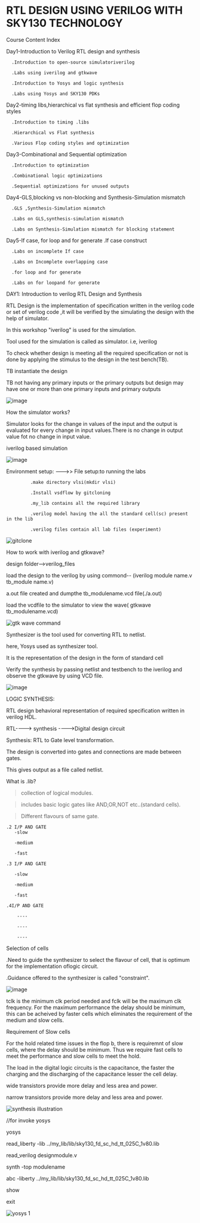 # RTL DESIGN USING VERILOG WITH SKY130 TECHNOLOGY

Course Content Index

Day1-Introduction to Verilog RTL design and synthesis

      .Introduction to open-source simulatoriverilog
      
      .Labs using iverilog and gtkwave
      
      .Introduction to Yosys and logic synthesis
      
      .Labs using Yosys and SKY130 PDKs
      
Day2-timing libs,hierarchical vs flat synthesis and efficient flop coding styles

      .Introduction to timing .libs
      
      .Hierarchical vs Flat synthesis
      
      .Various Flop coding styles and optimization
      
Day3-Combinational and Sequential optimization 

      .Introduction to optimization 
      
      .Combinational logic optimizations
      
      .Sequential optimizations for unused outputs
      
Day4-GLS,blocking vs non-blocking and Synthesis-Simulation mismatch

      .GLS ,Synthesis-Simulation mismatch
      
      .Labs on GLS,synthesis-simulation mismatch
      
      .Labs on Synthesis-Simulation mismatch for blocking statement
      
Day5-If case, for loop and for generate
      .If case construct
      
      .Labs on incomplete If case
      
      .Labs on Incomplete overlapping case
      
      .for loop and for generate
      
      .Labs on for loopand for generate




DAY1: Introduction to verilog RTL Design and Synthesis 

RTL Design is the implementation of specification written in the verilog code or set of verilog code ,it will be verified by the simulating the design with the help of simulator.

In this workshop "iverilog" is used for the simulation.

Tool used for the simulation is called as simulator. i.e, iverilog

To check whether design is meeting all the required specification or not is done by applying the stimulus to the design in the test bench(TB).

TB instantiate the design

TB not having any primary inputs or the primary outputs but design may have one or more than one primary inputs and primary outputs

![image](https://user-images.githubusercontent.com/104748496/166209855-65423a99-f0cd-4dca-bd8c-ea263025a322.png)

How the simulator works?

Simulator looks for the change in values of the input and the output is evaluated for every change in input values.There is no change in output value fot no change in input value.

iverilog based simulation

![image](https://user-images.githubusercontent.com/104748496/166211952-409b67dc-86a0-4d97-9991-96d55c8c517d.png)

Environment setup:
    --->> File setup:to running the labs
    
             .make directory vlsi(mkdir vlsi)
             
             .Install vsdflow by gitcloning 
             
             .my_lib contains all the required library
             
             .verilog model having the all the standard cell(sc) present in the lib
             
             .verilog files contain all lab files (experiment)
             
 ![gitclone](https://user-images.githubusercontent.com/104748496/166213657-98ce0bb5-7657-4ba4-860c-1ef77f05bf42.PNG)
 
 How to work with iverilog and gtkwave?
 
 design folder-->verilog_files
 
 load the design to the verilog by using commond-- (iverilog module name.v tb_module name.v)
 
 a.out file created and dumpthe tb_modulename.vcd file(./a.out)
 
 load the vcdfile to the simulator to view the wave( gtkwave tb_modulename.vcd)
 
 ![gtk wave command](https://user-images.githubusercontent.com/104748496/166215354-785667b9-0a26-4a0f-aecf-0b3d808b88de.PNG)

Synthesizer is the tool used for converting RTL to netlist. 

here, Yosys used as synthesizer tool.

It is the representation of the design 
  in the form of standard cell
  
  Verify the synthesis by passing netlist and testbench to the iverilog and observe the gtkwave by using VCD file. 

![image](https://user-images.githubusercontent.com/104748496/166227407-47826a6b-6175-4b91-9075-c60fdec14028.png)

LOGIC SYNTHESIS:

RTL design behavioral representation of required specification written in verilog HDL.

RTL----> synthesis ---->Digital design circuit

Synthesis: RTL to Gate level transformation.

The design is converted into gates and connections are made between gates.

This gives output as a file called netlist.

What is .lib?

> collection of logical modules.

> includes basic logic gates like AND,OR,NOT etc..(standard cells).

> Different flavours of same gate.

    .2 I/P AND GATE
       -slow
    
       -medium 
       
       -fast
    
    .3 I/P AND GATE 
    
       -slow
    
       -medium 
       
       -fast
    
    .4I/P AND GATE
       
        ----

        ----
        
        ----
        
  Selection of cells
  
   .Need to guide the synthesizer to select the flavour of cell, that is optimum for the implementation oflogic circuit.
   
   .Guidance offered to the synthesizer is called "constraint".
  
![image](https://user-images.githubusercontent.com/104748496/166228722-8cf323e3-fcb2-40fd-939b-c6d49eb2da02.png)

tclk is the minimum clk period needed and fclk will be the maximum clk frequency. For the maximum performance the delay should be minimum, this can be acheived by faster cells which eliminates the requirement of the medium and slow cells.

Requirement of Slow cells

For the  hold related time issues in the flop b, there is requiremnt of slow cells, where the delay should be minimum. Thus we require fast cells to meet the performance and slow cells to meet the hold. 

The load in the digital logic circuits is the capacitance, the faster the charging and the discharging of the capacitance lesser the cell delay.

wide transistors provide more delay and less area and power.

narrow transistors provide more delay and less area and power.

![synthesis illustration](https://user-images.githubusercontent.com/104748496/166235181-5b0ad691-d3f7-4c21-9ec9-9c83fb87975b.PNG)

//for invoke yosys

yosys

read_liberty -lib ../my_lib/lib/sky130_fd_sc_hd_tt_025C_1v80.lib

read_verilog designmodule.v

synth -top modulename

abc -liberty ../my_lib/lib/sky130_fd_sc_hd_tt_025C_1v80.lib

show

exit

![yosys 1](https://user-images.githubusercontent.com/104748496/166236787-3358b43b-7c35-4f36-810c-b0760b6c8e76.PNG)


